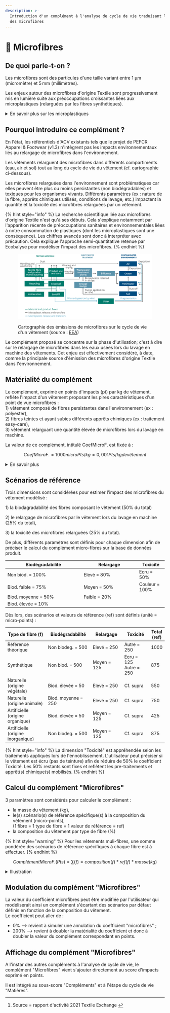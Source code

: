 ```yaml
---
description: >-
  Introduction d'un complément à l'analyse de cycle de vie traduisant l'impact
  des microfibres
---
```


# 🐠 Microfibres

## De quoi parle-t-on ?&#x20;

Les microfibres sont des particules d'une taille variant entre 1 µm (micromètre) et 5 mm (millimètres).

Les enjeux autour des microfibres d'origine Textile sont progressivement mis en lumière suite aux préoccupations croissantes liées aux microplastiques (relarguées par les fibres synthétiques).&#x20;

<details>

<summary>En savoir plus sur les microplastiques</summary>

On distingue deux sources de microplastiques :&#x20;

* les microplastiques primaires (c. 1/3 des volumes) => particules se retrouvant directement dans l’environnement sous forme de microplastiques. \
  Deux scénarios existent : ceux ajoutés volontairement dans des produits (ex : microbilles utilisées dans la cosmétiques) ou ceux résultant de l’abrasion d’objets plus grands lors de leur fabrication ou utilisation(ex : abrasion des pneus, relargage de fibres lors du lavage des vêtements).
* les microplastiques secondaires (2/3 des volumes) => sont issus de la dégradation d’objets plus grands (ex : décomposition de sacs/bouteilles, etc.).

Entre 16% et 35% des microplastiques émis dans les océans à l'échelle mondiale proviennent du secteur Textile (source : [European Environment Agency](https://www.eea.europa.eu/publications/microplastics-from-textiles-towards-a))

</details>

## Pourquoi introduire ce complément ?

En l'état, les référentiels d'ACV existants tels que le projet de PEFCR Apparel & Footwear (v1.3) n'intègrent pas les impacts environnementaux liés au relargage de microfibres dans l'environnement.

Les vêtements relarguent des microfibres dans différents compartiments (eau, air et sol) tout au long du cycle de vie du vêtement (cf. cartographie ci-dessous).&#x20;

Les microfibres relarguées dans l'environnement sont problématiques car elles peuvent être plus ou moins persistantes (non biodégradables) et toxiques pour les organismes vivants. Différents paramètres (ex : nature de la fibre, apprêts chimiques utilisés, conditions de lavage, etc.) impactent la quantité et la toxicité des microfibres relarguées par un vêtement.&#x20;

{% hint style="info" %}
La recherche scientifique liée aux microfibres d'origine Textile n'est qu'à ses débuts. Cela s'explique notamment par l'apparition récente de préoccupations sanitaires et environnementales liées à notre consommation de plastiques (dont les microplastiques sont une conséquence). Les chiffres avancés sont donc à interpréter avec précaution. Cela explique l'approche semi-quantitative retenue par Ecobalyse pour modéliser l'impact des microfibres.
{% endhint %}

<figure><img src="../../../.gitbook/assets/Cartographie hotspots microfibres.png" alt=""><figcaption><p>Cartographie des émissions de microfibres sur le cycle de vie d'un vêtement (source : <a href="https://www.eea.europa.eu/publications/microplastics-from-textiles-towards-a">EEA</a>)</p></figcaption></figure>

Le complément proposé se concentre sur la phase d'utilisation; c'est à dire sur le relargage de microfibres dans les eaux usées lors du lavage en machine des vêtements. Cet enjeu est effectivement considéré, à date, comme la principale source d'émission des microfibres d'origine Textile dans l'environnement.&#x20;

## Matérialité du complément

Le complément, exprimé en points d'impacts (pt) par kg de vêtement, reflète l'impact d'un vêtement proposant les pires caractéristiques d'un point de vue microfibres : \
1\) vêtement composé de fibres persistantes dans l'environnement (ex : polyester),\
2\) fibres teintes et ayant subies différents apprêts chimiques (ex : traitement easy-care),\
3\) vêtement relarguant une quantité élevée de microfibres lors du lavage en machine.



La valeur de ce complément, intitulé CoefMicroF, est fixée à :&#x20;

$$
CoefMicroF. = 1000microPts / kg = 0,001 Pts/kg de vêtement
$$

<details>

<summary>En savoir plus</summary>

Il n'existe pas encore suffisament de littérature scientifique permettant d'estimer, de manière quantitative, l'impact des microfibres dans l'environnement.&#x20;

Cependant, de premiers éléments font consensus :&#x20;

1\) les produits chimiques qui sont appliqués sur les fibres textile lors des différentes étapes d'ennoblissement (ex : blanchiment, teinture, etc.) génèrent de la toxicité tandis que ces applications peuvent altérer la biodégradabilité de certaines fibres.

2\) les microplastiques constituent un enjeu majeur \
En effet, les microplastiques sont persistants (non biodégradables) dans l'environnement et proviennent de fibres synthétiques qui constituent la majorité du marché textile (62%[^1] des volumes en 2020). De plus, l'essort des pratiques liées à la Fast-fashion depuis les années 2000 intensifie l'utilisation des matières synthétiques.

3\) les microfibres sont relarguées dans l'environnement lors de différentes étapes (fabrication de la fibre et du vêtement, confection, utilisation, fin de vie) et au sein de différents compartiments (air, eau, sol). &#x20;

4\) le lavage en machine des vêtements est une des principales sources d'émission de microfibres dans l'eau. Par ailleurs, les premiers lavages génèrent la majorité de ces microfibres.&#x20;

5\) les fibres naturelles, bien que biodégradables par essence, peuvent devenir plus ou moins persistantes dans l'environnement suite aux étapes d'ennoblissement.&#x20;

Dès lors, Ecobalyse adopte une approche semi-quantitative basée sur des critères simples afin de définir les scénarios de référence permettant d'estimer l'impact microfibres des vêtements distribués sur le marché français.&#x20;

</details>

## Scénarios de référence

Trois dimensions sont considérées pour estimer l'impact des microfibres du vêtement modélisé :&#x20;

1\) la biodagradabilité des fibres composant le vêtement (50% du total)

2\) le relargage de microfibres par le vêtement lors du lavage en machine (25% du total),

3\) la toxicité des microfibres relarguées (25% du total).&#x20;

De plus, différents paramètres sont définis pour chaque dimension afin de préciser le calcul du complément micro-fibres sur la base de données produit. &#x20;

<table><thead><tr><th width="227">Biodégradabilité</th><th width="161.33333333333331">Relargage </th><th>Toxicité  </th></tr></thead><tbody><tr><td>Non biod. = 100%</td><td>Elevé = 80%</td><td>Ecru = 50%</td></tr><tr><td>Biod. faible = 75%</td><td>Moyen = 50%</td><td>Couleur = 100%</td></tr><tr><td>Biod. moyenne = 50%</td><td>Faible = 20%</td><td></td></tr><tr><td>Biod. élevée = 10%</td><td></td><td></td></tr></tbody></table>

Dès lors, des scénarios et valeurs de référence (ref) sont définis (unité = micro-points) :&#x20;

<table><thead><tr><th width="278.3333333333333">Type de fibre (f)</th><th width="215">Biodégradabilité</th><th width="177">Relargage</th><th width="159">Toxicité</th><th>Total (ref)</th></tr></thead><tbody><tr><td>Référence théorique</td><td>Non biodeg. = 500</td><td>Elevé = 250</td><td>Autre = 250</td><td>1000</td></tr><tr><td>Synthétique</td><td>Non biod. = 500</td><td>Moyen = 125</td><td>Ecru = 125<br>Autre = 250</td><td>875</td></tr><tr><td>Naturelle (origine végétale)</td><td>Biod. élevée = 50</td><td>Elevé = 250</td><td>Cf. supra</td><td>550</td></tr><tr><td>Naturelle (origine animale)</td><td>Biod. moyenne = 250</td><td>Elevé = 250</td><td>Cf. supra</td><td>750</td></tr><tr><td>Artificielle (origine organique)</td><td>Biod. élevée = 50</td><td>Moyen = 125</td><td>Cf. supra</td><td>425</td></tr><tr><td>Artificielle (origine inorganique)</td><td>Non biodeg. = 500</td><td>Moyen = 125</td><td>Cf. supra</td><td>875</td></tr></tbody></table>

{% hint style="info" %}
La dimension "Toxicité" est appréhendée selon les traitements appliqués lors de l'ennoblissement. L'utilisateur peut préciser si le vêtement est écru (pas de teinture) afin de réduire de 50% le coefficient Toxicité. Les 50% restants sont fixes et reflètent les pre-traitements et apprêt(s) chimique(s) mobilisés.
{% endhint %}

## Calcul du complément "Microfibres"

3 paramètres sont considérés pour calculer le complément :&#x20;

* la masse du vêtement (kg),
* le(s) scénario(s) de référence spécifique(s) à la composition du vêtement (micro-points),\
  (1 fibre = 1 type de fibre = 1 valeur de référence = ref)&#x20;
* la composition du vêtement par type de fibre (%)

{% hint style="warning" %}
Pour les vêtements muli-fibres, une somme pondérée des scénarios de référence spécifiques à chaque fibre est à effectuer.
{% endhint %}

$$
ComplémentMicroF. (Pts) = \sum (f) = composition(f)*ref(f)*masse(kg)
$$

<details>

<summary>Illustration</summary>

Dans le cas théorique d'un t-shirt (poids 170g), l'ajout du complément microfibre pèserait à hauteur de :&#x20;

* \+10% pour la version 100% coton\
  Impact initial = 915 micro-pts\
  Impact final = 915 + (100% \* 550 \* 0,17) = 1 009 micro-pts
* &#x20;\+21% pour la version 100% synthétique\
  Impact initial = 715 micro-pts\
  Impact final = 715 + (100% \* 875 \* 0,17) = 864 micro-pts

![](<../../../.gitbook/assets/Comparaison - T-shirt 100% coton (170g).png>)

![](<../../../.gitbook/assets/Comparaison - T-shirt 100% synthétique (170g).png>)

</details>

## Modulation du complément "Microfibres"

La valeur du coefficient microfibres peut être modifiée par l'utilisateur qui modéliserait ainsi un complément s'écartant des scénarios par défaut définis en fonction de la composition du vêtement. \
Le coefficient peut aller de :&#x20;

* 0% --> revient à simuler une annulation du coefficient "microfibres" ;
* 200% --> revient à doubler la matérialité du coefficient et donc à doubler la valeur du complément correspondant en points.&#x20;

## Affichage du complément "Microfibres"

A l'instar des autres compléments à l'analyse de cycle de vie, le complément "Microfibres" vient s'ajouter directement au score d'impacts exprimé en points.

Il est intégré au sous-score "Compléments" et à l'étape du cycle de vie "Matières".

[^1]: Source = rapport d'activité 2021 Textile Exchange    &#x20;
